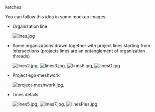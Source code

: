 ketches

You can follow this idea in some mockup images:

* Organization line 

  ![lines.jpg](images/lines.jpg)
  
* Some organizations drawn together with project lines starting from intersections (projects lines are an entanglement of organization threads)  
  
  ![lines2.jpg](images/lines2.jpg), ![lines3.jpg](images/lines3.jpg), ![lines6.jpg](images/lines6.jpg), ![linesG.jpg](images/linesG.png)

* Project ego-meshwork
  
  ![project-meshwork.jpg](images/project-meshwork.jpg).

* Lines details
  
  ![lines5.jpg](images/lines5.jpg), ![lines7.jpg](images/lines7.jpg), ![linesPies.jpg](images/linesPies.jpg).

